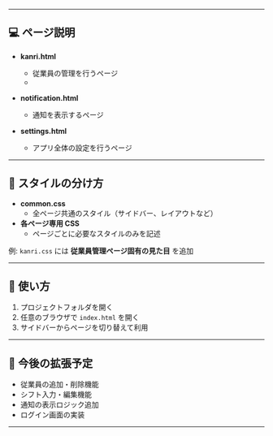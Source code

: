 
---

## 💻 ページ説明

- **kanri.html**
  - 従業員の管理を行うページ
  -

- **notification.html**
  - 通知を表示するページ

- **settings.html**
  - アプリ全体の設定を行うページ

---

## 🎨 スタイルの分け方

- **common.css**
  - 全ページ共通のスタイル（サイドバー、レイアウトなど）
- **各ページ専用 CSS**
  - ページごとに必要なスタイルのみを記述  

例: `kanri.css` には **従業員管理ページ固有の見た目** を追加

---

## 🚀 使い方

1. プロジェクトフォルダを開く
2. 任意のブラウザで `index.html` を開く
3. サイドバーからページを切り替えて利用

---

## 📝 今後の拡張予定

- 従業員の追加・削除機能
- シフト入力・編集機能
- 通知の表示ロジック追加
- ログイン画面の実装

---
